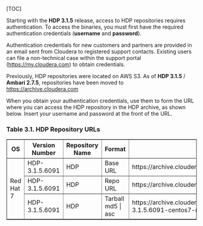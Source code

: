 [TOC]

Starting with the **HDP 3.1.5** release, access to HDP repositories requires authentication. To access the binaries, you must first have the required authentication credentials (**username** and **password**).

Authentication credentials for new customers and partners are provided in an email sent from Cloudera to registered support contacts. Existing users can file a non-technical case within the support portal (https://my.cloudera.com) to obtain credentials.

Previously, HDP repositories were located on AWS S3. As of **HDP 3.1.5** / **Ambari 2.7.5**, repositories have been moved to https://archive.cloudera.com

When you obtain your authentication credentials, use them to form the URL where you can access the HDP repository in the HDP archive, as shown below. Insert your username and password at the front of the URL.

### Table 3.1. HDP Repository URLs

<table summary="HDP Repository URLs" border="1">
    <colgroup>
        <col width="20%" class="c1">
        <col width="20%" class="c2">
        <col width="20%" class="newCol3">
        <col width="20%" class="newCol5">
        <col width="20%" class="newCol4">
    </colgroup>
    <thead>
        <tr>
            <th>OS</th>
            <th>Version Number</th>
            <th>Repository Name</th>
            <th>Format</th>
            <th>URL</th>
        </tr>
    </thead>
    <tbody>
        <tr>
            <td rowspan="3">Red Hat 7</td>
            <td>HDP-3.1.5.6091</td>
            <td>HDP</td>
            <td>Base URL</td>
            <td>https://archive.cloudera.com/p/HDP/centos7/3.x/updates/3.1.5.6091/</td>
        </tr>
        <tr>
            <td>HDP-3.1.5.6091</td>
            <td>HDP</td>
            <td>Repo URL</td>
            <td>https://archive.cloudera.com/p/HDP/centos7/3.x/updates/3.1.5.6091/hdp.repo</td>
        </tr>
        <tr>
            <td>HDP-3.1.5.6091</td>
            <td>HDP</td>
            <td>Tarball md5 | asc</td>
            <td>https://archive.cloudera.com/p/HDP/centos7/3.x/updates/3.1.5.6091/HDP-3.1.5.6091-centos7-rpm.tar.gz</td>
        </tr>
    </tbody>
</table>
